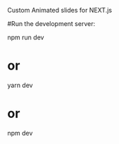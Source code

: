 Custom Animated slides for NEXT.js

#Run the development server:

npm run dev
# or
yarn dev
# or
npm dev
